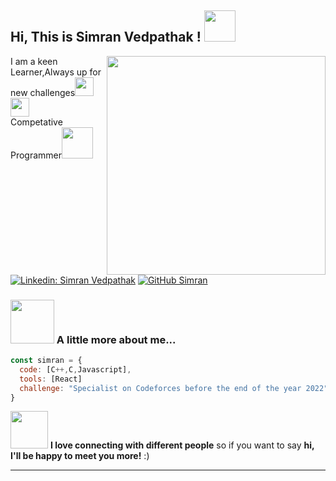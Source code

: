 <h2> Hi, This is Simran Vedpathak ! <img src="[[https://media.giphy.com/media/mGcNjsfWAjY5AEZNw6/giphy.gif]" width="50"></h2>
<img align='right' src="https://media.giphy.com/media/g4N6wTrf1v6yQ/giphy.gif" width="350">
<p>I am a keen Learner,Always up for new challenges<img src="https://media.giphy.com/media/fYSnHlufseco8Fh93Z/giphy.gif" width="30"><img src="https://media.giphy.com/media/fYSnHlufseco8Fh93Z/giphy.gif" width="30"></br>Competative Programmer<img src="https://media.giphy.com/media/WUlplcMpOCEmTGBtBW/giphy.gif" width="50"> 
</p>


[![Linkedin: Simran Vedpathak](https://img.shields.io/badge/-simranvedpathak-blue?style=flat-square&logo=Linkedin&logoColor=white&link=https://www.linkedin.com/in/simranvedpathak/)]((https://www.linkedin.com/in/simran-vedpathak-b4a291207/))  [![GitHub Simran](https://img.shields.io/github/followers/Simransv?label=follow&style=social)](https://github.com/Simransv)


### <img src="https://media.giphy.com/media/nBvri64uO4sX6/giphy.gif" width="70"> A little more about me...  

```javascript
const simran = {  
  code: [C++,C,Javascript],
  tools: [React]
  challenge: "Specialist on Codeforces before the end of the year 2022"
}
```

<img src="https://media.giphy.com/media/w7CP59oLYw6PK/giphy.gif" width="60"> <b>I love connecting with different people</b> so if you want to say <b>hi, I'll be happy to meet you more!</b> :)

---

<!---
SimranSv/SimranSv is a ✨ special ✨ repository because its `README.md` (this file) appears on your GitHub profile.
You can click the Preview link to take a look at your changes.
--->
